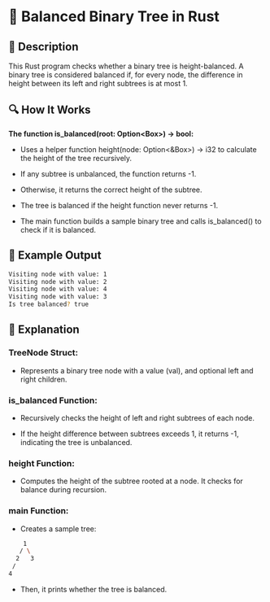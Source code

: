 
# 📌 Balanced Binary Tree in Rust

## 🚀 Description

This Rust program checks whether a binary tree is height-balanced. A binary tree is considered balanced if, for every node, the difference in height between its left and right subtrees is at most 1.

## 🔍 How It Works

**The function is_balanced(root: Option<Box<TreeNode>>) -> bool:**

- Uses a helper function height(node: Option<&Box<TreeNode>>) -> i32 to calculate the height of the tree recursively.

- If any subtree is unbalanced, the function returns -1.

- Otherwise, it returns the correct height of the subtree.

- The tree is balanced if the height function never returns -1.

- The main function builds a sample binary tree and calls is_balanced() to check if it is balanced.

## 🎯 Example Output
```sh
Visiting node with value: 1
Visiting node with value: 2
Visiting node with value: 4
Visiting node with value: 3
Is tree balanced? true
```
## 📂 Explanation
### TreeNode Struct:

- Represents a binary tree node with a value (val), and optional left and right children.

### **is_balanced** Function:

- Recursively checks the height of left and right subtrees of each node.

- If the height difference between subtrees exceeds 1, it returns -1, indicating the tree is unbalanced.

### height Function:

- Computes the height of the subtree rooted at a node. It checks for balance during recursion.

### main Function:

- Creates a sample tree:
```sh
    1
   / \
  2   3
 /
4
```
- Then, it prints whether the tree is balanced.
